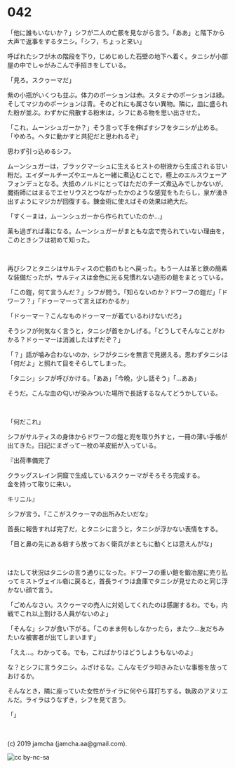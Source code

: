 

# 042

「他に誰もいないか？」シフが二人の亡骸を見ながら言う。「ああ」と階下から大声で返事をするタニシ。「シフ，ちょっと来い」

呼ばれたシフが木の階段を下り，じめじめした石壁の地下へ着く。タニシが小部屋の中でしゃがみこんで手招きをしている。

「見ろ。スクゥーマだ」

紫の小瓶がいくつも並ぶ。体力のポーションは赤。スタミナのポーションは緑。そしてマジカのポーションは青。そのどれにも属さない異物。隣に，皿に盛られた粉が並ぶ。わずかに飛散する粉末は，シフにある物を思い出させた。

「これ，ムーンシュガーか？」そう言って手を伸ばすシフをタニシが止める。「やめろ。ヘタに動かすと共犯だと思われるぞ」

思わず引っ込めるシフ。

ムーンシュガーは，ブラックマーシュに生えるヒストの樹液から生成される甘い粉だ。エイダールチーズやエールと一緒に煮込むことで，極上のエルスウェーアフォンデュとなる。大抵のノルドにとってはただのチーズ煮込みでしかないが，魔術師にはまるでエセリウスとつながったかのような感覚をもたらし，泉が湧き出すようにマジカが回復する。錬金術に使えばその効果は絶大だ。

「すくーまは，ムーンシュガーから作られていたのか…」

薬も過ぎれば毒になる。ムーンシュガーがまともな店で売られていない理由を，このときシフは初めて知った。

<br>

再びシフとタニシはサルティスの亡骸のもとへ戻った。もう一人は革と鉄の簡素な装備だったが，サルティスは金色に光る見慣れない造形の鎧をまとっている。

「この鎧，何て言うんだ？」シフが問う。「知らないのか？ドワーフの鎧だ」「ドワーフ？」「ドゥーマーって言えばわかるか」

「ドゥーマー？こんなものドゥーマーが着ているわけないだろ」

そうシフが何気なく言うと，タニシが首をかしげる。「どうしてそんなことがわかる？ドゥーマーは消滅したはずだぞ？」

「？」話が噛み合わないのか，シフがタニシを無言で見据える。思わずタニシは「何だよ」と照れて目をそらしてしまった。

「タニシ」シフが呼びかける。「ああ」「今晩，少し話そう」「…ああ」

そうだ。こんな血の匂いが染みついた場所で長話するなんてどうかしている。

<br>

「何だこれ」

シフがサルティスの身体からドワーフの鎧と兜を取り外すと，一冊の薄い手帳が出てきた。日記にまざって一枚の羊皮紙が入っている。

『出荷準備完了

クラッグスレイン洞窟で生成しているスクゥーマがそろそろ完成する。  
金を持って取りに来い。

キリニル』

シフが言う。「ここがスクゥーマの出所みたいだな」

首長に報告すれば完了だ，とタニシに言うと，タニシが浮かない表情をする。

「目と鼻の先にある砦すら放っておく衛兵がまともに動くとは思えんがな」

<br>

はたして状況はタニシの言う通りになった。ドワーフの重い鎧を鍛冶屋に売り払ってミストヴェイル砦に戻ると，首長ライラは倉庫でタニシが見せたのと同じ浮かない顔で言う。

「ごめんなさい。スクゥーマの売人に対処してくれたのは感謝するわ。でも，内戦でこれ以上割ける人員がないのよ」

「そんな」シフが食い下がる。「このまま何もしなかったら，またウ…友だちみたいな被害者が出てしまいます」

「ええ…。わかってる。でも，こればかりはどうしようもないのよ」

な？とシフに言うタニシ。ふざけるな。こんなモグラ叩きみたいな事態を放っておけるか。

そんなとき，隣に座っていた女性がライラに何やら耳打ちする。執政のアヌリエルだ。ライラはうなずき，シフを見て言う。

「」

<br>
<br>
(c) 2019 jamcha (jamcha.aa@gmail.com).

![cc by-nc-sa](https://i.creativecommons.org/l/by-nc-sa/4.0/88x31.png)

